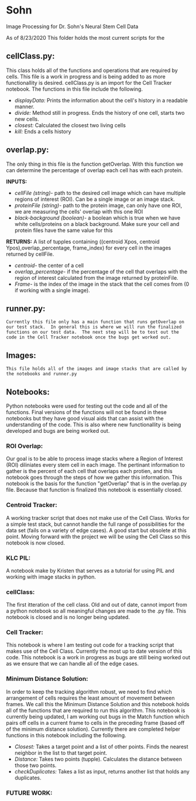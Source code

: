 # Sohn
Image Processing for Dr. Sohn's Neural Stem Cell Data

As of 8/23/2020 
This folder holds the most current scripts for the 

## cellClass.py:
This class holds all of the functions and operations that are required by cells.  This file is a work in progress and is being added to as more functionallity is desired.  cellClass.py is an import for the Cell Tracker notebook.  The functions in this file include the following.
* _displayData:_ Prints the information about the cell's history in a readable manner.
* _divide:_ Method still in progress.  Ends the history of one cell, starts two new cells.
* _closest:_ Calculated the closest two living cells
* _kill:_  Ends a cells history

## overlap.py:
The only thing in this file is the function getOverlap.  With this function we can determine the percentage of overlap each cell has with each protein.

**INPUTS:**
* _cellFile (string)-_ path to the desired cell image which can have multiple regions of interest (ROI).  Can be a single image or an image stack.
* _proteinFile (string)-_ path to the protein image, can only have one ROI, we are measuring the cells' overlap with this one ROI 
* _black-background (boolean)-_ a boolean which is true when we have white cells/proteins on a black background.  Make sure your cell and protein files have the same value for this

**RETURNS:**
A list of tupples containing ((centroid Xpos, centroid Ypos),overlap_percentage, frame_index) for every cell in the images returned by cellFile.
* _centroid-_ the center of a cell
* _overlap_percentage-_ if the percentage of the cell that overlaps with the region of interest calculated from the image returned by proteinFile.  
* _Frame-_ is the index of the image in the stack that the cell comes from (0 if working with a single image).

## runner.py:
	Currently this file only has a main function that runs getOverlap on our test stack.  In general this is where we will run the finalized functions on our test data.  The next step will be to test out the code in the Cell Tracker notebook once the bugs get worked out.

## Images:
	This file holds all of the images and image stacks that are called by the notebooks and runner.py

## Notebooks:
Python notebooks were used for testing out the code and all of the functions.  Final versions of the functions will not be found in these notebooks but they have good visual aids that can assist with the understanding of the code.  This is also where new functionallity is being developed and bugs are being worked out.

### ROI Overlap:
Our goal is to be able to process image stacks where a Region of Interest (ROI) diliniates every stem cell in each image.  The pertinant information to gather is the percent of each cell that overlaps each protien, and this notebook goes through the steps of how we gather this information.  This notebook is the basis for the function "getOverlap" that is in the overlap.py file.  Because that function is finalized this notebook is essentially closed.
### Centroid Tracker:
A working tracker script that does not make use of the Cell Class.  Works for a simple test stack, but cannot handle the full range of possibilities for the data set (fails on a variety of edge cases).  A good start but obsolete at this point.  Moving forward with the project we will be using the Cell Class so this notebook is now closed.  
### KLC PIL:
A notebook make by Kristen that serves as a tutorial for using PIL and working with image stacks in python.
### cellClass:
The first itteration of the cell class.  Old and out of date, cannot import from a python notebook so all meaningful changes are made to the .py file.  This notebook is closed and is no longer being updated.
### Cell Tracker:
This notebook is where I am testing out code for a tracking script that makes use of the Cell Class.  Currently the most up to date version of this code.  This notebook is a work in progress as bugs are still being worked out as we ensure that we can handle all of the edge cases.
### Minimum Distance Solution:
In order to keep the tracking algorithm robust, we need to find which arrangement of cells requires the least amount of movement between frames.  We call this the Minimum Distance Solution and this notebook holds all of the functions that are required to run this algorithm.  This notebook is currently being updated, I am working out bugs in the Match function which pairs off cells in a current frame to cells in the preceding frame (based off of the minimum distance solution).  Currently there are completed helper functions in this notebook including the following.
* _Closest:_ Takes a target point and a list of other points.  Finds the nearest neighbor in the list to that target point.  
* _Distance:_ Takes two points (tupple).  Calculates the distance between those two points. 
* _checkDuplicates:_ Takes a list as input, returns another list that holds any duplicates.

### FUTURE WORK:



	 




